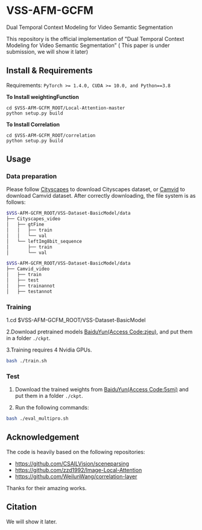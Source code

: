 # VSS-AFM-GCFM
Dual Temporal Context Modeling for Video Semantic Segmentation

This repository is the official implementation of "Dual Temporal Context Modeling for Video Semantic Segmentation” ( This paper is under submission, we will show it later)

## Install & Requirements
Requirements: `PyTorch >= 1.4.0, CUDA >= 10.0, and Python==3.8`

**To Install weightingFunction**
```
cd $VSS-AFM-GCFM_ROOT/Local-Attention-master
python setup.py build
```
**To Install Correlation**
```
cd $VSS-AFM-GCFM_ROOT/correlation
python setup.py build
```
## Usage
### Data preparation
Please follow [Cityscapes](https://www.cityscapes-dataset.com/) to download Cityscapes dataset, or [Camvid](http://mi.eng.cam.ac.uk/research/projects/VideoRec/CamVid/) to download Camvid dataset. After correctly downloading, the file system is as follows:
````bash
$VSS-AFM-GCFM_ROOT/VSS-Dataset-BasicModel/data
├── Cityscapes_video
│   ├── gtFine
│   │   ├── train
│   │   └── val
│   └── leftImg8bit_sequence
│       ├── train
│       └── val
````
````bash
$VSS-AFM-GCFM_ROOT/VSS-Dataset-BasicModel/data
├── Camvid_video
│   ├── train
│   ├── test
│   ├── trainannot
│   ├── testannot

````
### Training

1.cd $VSS-AFM-GCFM_ROOT/VSS-Dataset-BasicModel

2.Download pretrained models [BaiduYun(Access Code:zjeu)]( https://pan.baidu.com/s/15lJ2-iMADEoPuqN1_H6Xyw), and put them in a folder `./ckpt`.

3.Training requires 4 Nvidia GPUs.
````bash
bash ./train.sh
````
### Test
1. Download the trained weights from [BaiduYun(Access Code:5smj)]( https://pan.baidu.com/s/1anQNL-tCMjKu2tBHCw34ZQ) and put them in a folder `./ckpt`.

2. Run the following commands:
````bash
bash ./eval_multipro.sh
````
## Acknowledgement
The code is heavily based on the following repositories:
- https://github.com/CSAILVision/sceneparsing
- https://github.com/zzd1992/Image-Local-Attention
- https://github.com/WeilunWang/correlation-layer

Thanks for their amazing works.

## Citation
We will show it later.




